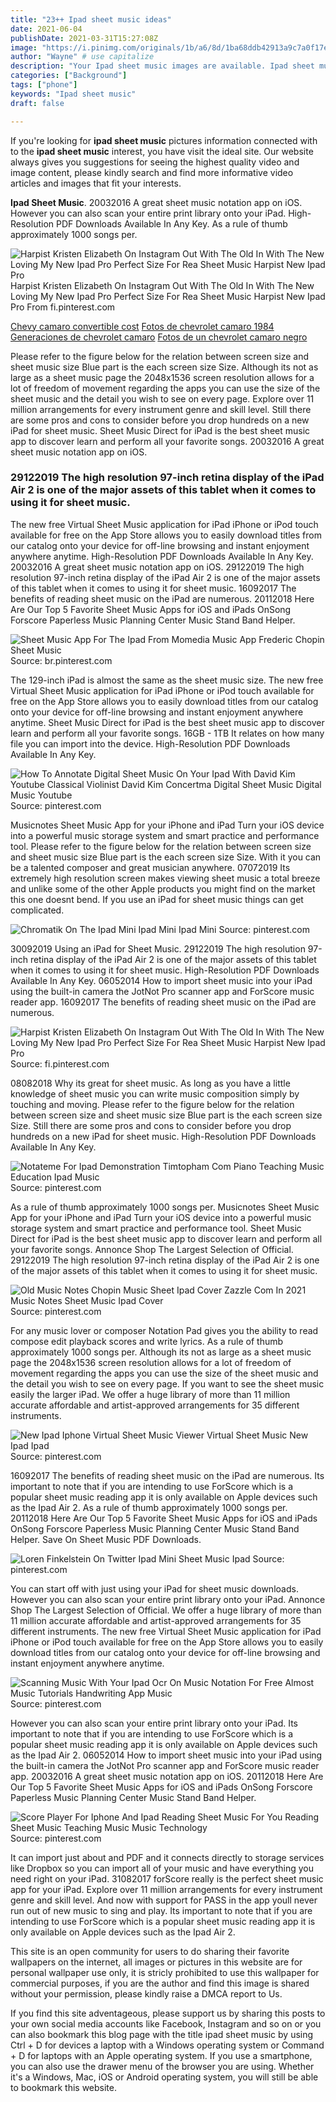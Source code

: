 ```yaml
---
title: "23++ Ipad sheet music ideas"
date: 2021-06-04
publishDate: 2021-03-31T15:27:08Z
image: "https://i.pinimg.com/originals/1b/a6/8d/1ba68ddb42913a9c7a0f17edcc552439.png"
author: "Wayne" # use capitalize
description: "Your Ipad sheet music images are available. Ipad sheet music are a topic that is being searched for and liked by netizens now. You can Get the Ipad sheet music files here. Download all free images."
categories: ["Background"]
tags: ["phone"]
keywords: "Ipad sheet music"
draft: false

---
```


If you're looking for **ipad sheet music** pictures information connected with to the **ipad sheet music** interest, you have visit the ideal  site.  Our website always  gives you  suggestions  for seeing  the highest  quality video and image  content, please kindly search and find more informative video articles and images  that fit your interests.

**Ipad Sheet Music**. 20032016 A great sheet music notation app on iOS. However you can also scan your entire print library onto your iPad. High-Resolution PDF Downloads Available In Any Key. As a rule of thumb approximately 1000 songs per.

![Harpist Kristen Elizabeth On Instagram Out With The Old In With The New Loving My New Ipad Pro Perfect Size For Rea Sheet Music Harpist New Ipad Pro](https://i.pinimg.com/originals/34/10/21/341021a4bb6ab68aa2ba0a696c396d6d.jpg "Harpist Kristen Elizabeth On Instagram Out With The Old In With The New Loving My New Ipad Pro Perfect Size For Rea Sheet Music Harpist New Ipad Pro")
Harpist Kristen Elizabeth On Instagram Out With The Old In With The New Loving My New Ipad Pro Perfect Size For Rea Sheet Music Harpist New Ipad Pro From fi.pinterest.com

[Chevy camaro convertible cost](/chevy-camaro-convertible-cost/)
[Fotos de chevrolet camaro 1984](/fotos-de-chevrolet-camaro-1984/)
[Generaciones de chevrolet camaro](/generaciones-de-chevrolet-camaro/)
[Fotos de un chevrolet camaro negro](/fotos-de-un-chevrolet-camaro-negro/)

Please refer to the figure below for the relation between screen size and sheet music size Blue part is the each screen size Size. Although its not as large as a sheet music page the 2048x1536 screen resolution allows for a lot of freedom of movement regarding the apps you can use the size of the sheet music and the detail you wish to see on every page. Explore over 11 million arrangements for every instrument genre and skill level. Still there are some pros and cons to consider before you drop hundreds on a new iPad for sheet music. Sheet Music Direct for iPad is the best sheet music app to discover learn and perform all your favorite songs. 20032016 A great sheet music notation app on iOS.

### 29122019 The high resolution 97-inch retina display of the iPad Air 2 is one of the major assets of this tablet when it comes to using it for sheet music.

The new free Virtual Sheet Music application for iPad iPhone or iPod touch available for free on the App Store allows you to easily download titles from our catalog onto your device for off-line browsing and instant enjoyment anywhere anytime. High-Resolution PDF Downloads Available In Any Key. 20032016 A great sheet music notation app on iOS. 29122019 The high resolution 97-inch retina display of the iPad Air 2 is one of the major assets of this tablet when it comes to using it for sheet music. 16092017 The benefits of reading sheet music on the iPad are numerous. 20112018 Here Are Our Top 5 Favorite Sheet Music Apps for iOS and iPads OnSong Forscore Paperless Music Planning Center Music Stand Band Helper.


![Sheet Music App For The Ipad From Momedia Music App Frederic Chopin Sheet Music](https://i.pinimg.com/originals/8c/7d/f5/8c7df5881dcc8dc4ccadcfe96673c580.jpg "Sheet Music App For The Ipad From Momedia Music App Frederic Chopin Sheet Music")
Source: br.pinterest.com

The 129-inch iPad is almost the same as the sheet music size. The new free Virtual Sheet Music application for iPad iPhone or iPod touch available for free on the App Store allows you to easily download titles from our catalog onto your device for off-line browsing and instant enjoyment anywhere anytime. Sheet Music Direct for iPad is the best sheet music app to discover learn and perform all your favorite songs. 16GB - 1TB It relates on how many file you can import into the device. High-Resolution PDF Downloads Available In Any Key.

![How To Annotate Digital Sheet Music On Your Ipad With David Kim Youtube Classical Violinist David Kim Concertma Digital Sheet Music Digital Music Youtube](https://i.pinimg.com/originals/2e/b1/03/2eb10315f777ac8142374fe55fd9e49c.jpg "How To Annotate Digital Sheet Music On Your Ipad With David Kim Youtube Classical Violinist David Kim Concertma Digital Sheet Music Digital Music Youtube")
Source: pinterest.com

Musicnotes Sheet Music App for your iPhone and iPad Turn your iOS device into a powerful music storage system and smart practice and performance tool. Please refer to the figure below for the relation between screen size and sheet music size Blue part is the each screen size Size. With it you can be a talented composer and great musician anywhere. 07072019 Its extremely high resolution screen makes viewing sheet music a total breeze and unlike some of the other Apple products you might find on the market this one doesnt bend. If you use an iPad for sheet music things can get complicated.

![Chromatik On The Ipad Mini Ipad Mini Ipad Mini](https://i.pinimg.com/originals/2e/ce/94/2ece94fbe14dca7d435b82518a34a2a1.jpg "Chromatik On The Ipad Mini Ipad Mini Ipad Mini")
Source: pinterest.com

30092019 Using an iPad for Sheet Music. 29122019 The high resolution 97-inch retina display of the iPad Air 2 is one of the major assets of this tablet when it comes to using it for sheet music. High-Resolution PDF Downloads Available In Any Key. 06052014 How to import sheet music into your iPad using the built-in camera the JotNot Pro scanner app and ForScore music reader app. 16092017 The benefits of reading sheet music on the iPad are numerous.

![Harpist Kristen Elizabeth On Instagram Out With The Old In With The New Loving My New Ipad Pro Perfect Size For Rea Sheet Music Harpist New Ipad Pro](https://i.pinimg.com/originals/34/10/21/341021a4bb6ab68aa2ba0a696c396d6d.jpg "Harpist Kristen Elizabeth On Instagram Out With The Old In With The New Loving My New Ipad Pro Perfect Size For Rea Sheet Music Harpist New Ipad Pro")
Source: fi.pinterest.com

08082018 Why its great for sheet music. As long as you have a little knowledge of sheet music you can write music composition simply by touching and moving. Please refer to the figure below for the relation between screen size and sheet music size Blue part is the each screen size Size. Still there are some pros and cons to consider before you drop hundreds on a new iPad for sheet music. High-Resolution PDF Downloads Available In Any Key.

![Notateme For Ipad Demonstration Timtopham Com Piano Teaching Music Education Ipad Music](https://i.pinimg.com/originals/47/97/bf/4797bf28a71c4515a845fa36037c4f5e.jpg "Notateme For Ipad Demonstration Timtopham Com Piano Teaching Music Education Ipad Music")
Source: pinterest.com

As a rule of thumb approximately 1000 songs per. Musicnotes Sheet Music App for your iPhone and iPad Turn your iOS device into a powerful music storage system and smart practice and performance tool. Sheet Music Direct for iPad is the best sheet music app to discover learn and perform all your favorite songs. Annonce Shop The Largest Selection of Official. 29122019 The high resolution 97-inch retina display of the iPad Air 2 is one of the major assets of this tablet when it comes to using it for sheet music.

![Old Music Notes Chopin Music Sheet Ipad Cover Zazzle Com In 2021 Music Notes Sheet Music Ipad Cover](https://i.pinimg.com/736x/65/70/93/65709377e503e039cf7518de595e8072.jpg "Old Music Notes Chopin Music Sheet Ipad Cover Zazzle Com In 2021 Music Notes Sheet Music Ipad Cover")
Source: pinterest.com

For any music lover or composer Notation Pad gives you the ability to read compose edit playback scores and write lyrics. As a rule of thumb approximately 1000 songs per. Although its not as large as a sheet music page the 2048x1536 screen resolution allows for a lot of freedom of movement regarding the apps you can use the size of the sheet music and the detail you wish to see on every page. If you want to see the sheet music easily the larger iPad. We offer a huge library of more than 11 million accurate affordable and artist-approved arrangements for 35 different instruments.

![New Ipad Iphone Virtual Sheet Music Viewer Virtual Sheet Music New Ipad Ipad](https://i.pinimg.com/originals/8e/4e/d2/8e4ed2d20fd736da8c68292905abfc5b.jpg "New Ipad Iphone Virtual Sheet Music Viewer Virtual Sheet Music New Ipad Ipad")
Source: pinterest.com

16092017 The benefits of reading sheet music on the iPad are numerous. Its important to note that if you are intending to use ForScore which is a popular sheet music reading app it is only available on Apple devices such as the Ipad Air 2. As a rule of thumb approximately 1000 songs per. 20112018 Here Are Our Top 5 Favorite Sheet Music Apps for iOS and iPads OnSong Forscore Paperless Music Planning Center Music Stand Band Helper. Save On Sheet Music PDF Downloads.

![Loren Finkelstein On Twitter Ipad Mini Sheet Music Ipad](https://i.pinimg.com/originals/fc/db/03/fcdb03c75f4f7215b33e00af200746f3.jpg "Loren Finkelstein On Twitter Ipad Mini Sheet Music Ipad")
Source: pinterest.com

You can start off with just using your iPad for sheet music downloads. However you can also scan your entire print library onto your iPad. Annonce Shop The Largest Selection of Official. We offer a huge library of more than 11 million accurate affordable and artist-approved arrangements for 35 different instruments. The new free Virtual Sheet Music application for iPad iPhone or iPod touch available for free on the App Store allows you to easily download titles from our catalog onto your device for off-line browsing and instant enjoyment anywhere anytime.

![Scanning Music With Your Ipad Ocr On Music Notation For Free Almost Music Tutorials Handwriting App Music](https://i.pinimg.com/originals/76/bf/43/76bf43dddd3066092573c1c84081f405.jpg "Scanning Music With Your Ipad Ocr On Music Notation For Free Almost Music Tutorials Handwriting App Music")
Source: pinterest.com

However you can also scan your entire print library onto your iPad. Its important to note that if you are intending to use ForScore which is a popular sheet music reading app it is only available on Apple devices such as the Ipad Air 2. 06052014 How to import sheet music into your iPad using the built-in camera the JotNot Pro scanner app and ForScore music reader app. 20032016 A great sheet music notation app on iOS. 20112018 Here Are Our Top 5 Favorite Sheet Music Apps for iOS and iPads OnSong Forscore Paperless Music Planning Center Music Stand Band Helper.

![Score Player For Iphone And Ipad Reading Sheet Music For You Reading Sheet Music Teaching Music Music Technology](https://i.pinimg.com/originals/1b/a6/8d/1ba68ddb42913a9c7a0f17edcc552439.png "Score Player For Iphone And Ipad Reading Sheet Music For You Reading Sheet Music Teaching Music Music Technology")
Source: pinterest.com

It can import just about and PDF and it connects directly to storage services like Dropbox so you can import all of your music and have everything you need right on your iPad. 31082017 forScore really is the perfect sheet music app for your iPad. Explore over 11 million arrangements for every instrument genre and skill level. And now with support for PASS in the app youll never run out of new music to sing and play. Its important to note that if you are intending to use ForScore which is a popular sheet music reading app it is only available on Apple devices such as the Ipad Air 2.

This site is an open community for users to do sharing their favorite wallpapers on the internet, all images or pictures in this website are for personal wallpaper use only, it is stricly prohibited to use this wallpaper for commercial purposes, if you are the author and find this image is shared without your permission, please kindly raise a DMCA report to Us.

If you find this site adventageous, please support us by sharing this posts to your own social media accounts like Facebook, Instagram and so on or you can also bookmark this blog page with the title ipad sheet music by using Ctrl + D for devices a laptop with a Windows operating system or Command + D for laptops with an Apple operating system. If you use a smartphone, you can also use the drawer menu of the browser you are using. Whether it's a Windows, Mac, iOS or Android operating system, you will still be able to bookmark this website.
